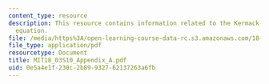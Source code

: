 ```yaml
---
content_type: resource
description: This resource contains information related to the Kermack-McKendrick
  equation.
file: /media/https%3A/open-learning-course-data-rc.s3.amazonaws.com/18-03-differential-equations-spring-2010/0e5a4e1f230c2b89932762137263a6fb_MIT18_03S10_Appendix_A.pdf
file_type: application/pdf
resourcetype: Document
title: MIT18_03S10_Appendix_A.pdf
uid: 0e5a4e1f-230c-2b89-9327-62137263a6fb
---
```


